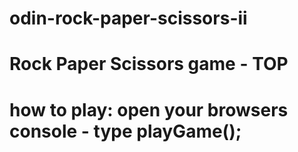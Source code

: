 # odin-rock-paper-scissors-ii

# Rock Paper Scissors game - TOP

# how to play: open your browsers console - type playGame();